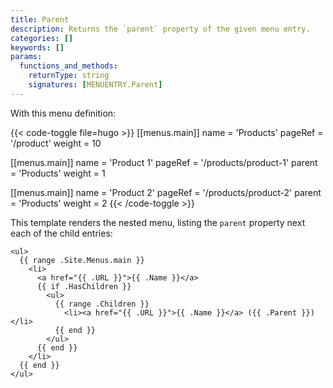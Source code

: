 ```yaml
---
title: Parent
description: Returns the `parent` property of the given menu entry.
categories: []
keywords: []
params:
  functions_and_methods:
    returnType: string
    signatures: [MENUENTRY.Parent]
---
```


With this menu definition:

{{< code-toggle file=hugo >}}
[[menus.main]]
name = 'Products'
pageRef = '/product'
weight = 10

[[menus.main]]
name = 'Product 1'
pageRef = '/products/product-1'
parent = 'Products'
weight = 1

[[menus.main]]
name = 'Product 2'
pageRef = '/products/product-2'
parent = 'Products'
weight = 2
{{< /code-toggle >}}

This template renders the nested menu, listing the `parent` property next each of the child entries:

```go-html-template
<ul>
  {{ range .Site.Menus.main }}
    <li>
      <a href="{{ .URL }}">{{ .Name }}</a>
      {{ if .HasChildren }}
        <ul>
          {{ range .Children }}
            <li><a href="{{ .URL }}">{{ .Name }}</a> ({{ .Parent }})</li>
          {{ end }}
        </ul>
      {{ end }}
    </li>
  {{ end }}
</ul>
```
